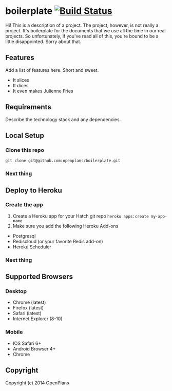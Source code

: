 # boilerplate [![Build Status](https://travis-ci.org/openplans/boilerplate.png?branch=master)](https://travis-ci.org/openplans/boilerplate)

Hi! This is a description of a project. The project, however, is not really a
project. It's boilerplate for the documents that we use all the time in our
real projects. So unfortunately, if you've read all of this, you're bound to be
a little disappointed. Sorry about that.


## Features

Add a list of features here. Short and sweet.

* It slices
* It dices
* It even makes Julienne Fries


## Requirements

Describe the technology stack and any dependencies.

## Local Setup

### Clone this repo

    git clone git@github.com:openplans/boilerplate.git

### Next thing


## Deploy to Heroku

### Create the app

1. Create a Heroku app for your Hatch git repo `heroku apps:create my-app-name`
2. Make sure you add the following Heroku Add-ons
  * Postgresql
  * Rediscloud (or your favorite Redis add-on)
  * Heroku Scheduler

### Next thing

## Supported Browsers

### Desktop
* Chrome (latest)
* Firefox (latest)
* Safari (latest)
* Internet Explorer (8-10)

### Mobile
* IOS Safari 6+
* Android Browser 4+
* Chrome


## Copyright

Copyright (c) 2014 OpenPlans
